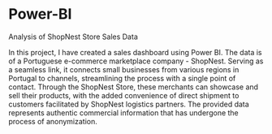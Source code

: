 # Power-BI
Analysis of ShopNest Store Sales Data

In this project, I have created a sales dashboard using Power BI. The data is of a Portuguese e-commerce marketplace company - ShopNest. Serving as a seamless link, it connects small businesses from various regions in Portugal to channels, streamlining the process with a single point of contact. Through the ShopNest Store, these merchants can showcase and sell their products, with the added convenience of direct shipment to customers facilitated by ShopNest logistics partners. The provided data represents authentic commercial information that has undergone the process of anonymization.
